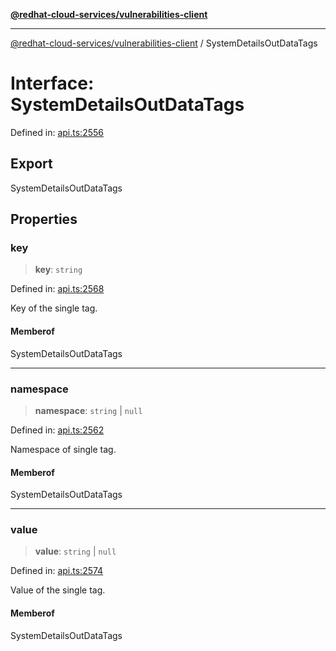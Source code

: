 [**@redhat-cloud-services/vulnerabilities-client**](../README.md)

***

[@redhat-cloud-services/vulnerabilities-client](../globals.md) / SystemDetailsOutDataTags

# Interface: SystemDetailsOutDataTags

Defined in: [api.ts:2556](https://github.com/charlesmulder/javascript-clients/blob/main/packages/vulnerabilities/git-api/api.ts#L2556)

## Export

SystemDetailsOutDataTags

## Properties

### key

> **key**: `string`

Defined in: [api.ts:2568](https://github.com/charlesmulder/javascript-clients/blob/main/packages/vulnerabilities/git-api/api.ts#L2568)

Key of the single tag.

#### Memberof

SystemDetailsOutDataTags

***

### namespace

> **namespace**: `string` \| `null`

Defined in: [api.ts:2562](https://github.com/charlesmulder/javascript-clients/blob/main/packages/vulnerabilities/git-api/api.ts#L2562)

Namespace of single tag.

#### Memberof

SystemDetailsOutDataTags

***

### value

> **value**: `string` \| `null`

Defined in: [api.ts:2574](https://github.com/charlesmulder/javascript-clients/blob/main/packages/vulnerabilities/git-api/api.ts#L2574)

Value of the single tag.

#### Memberof

SystemDetailsOutDataTags
